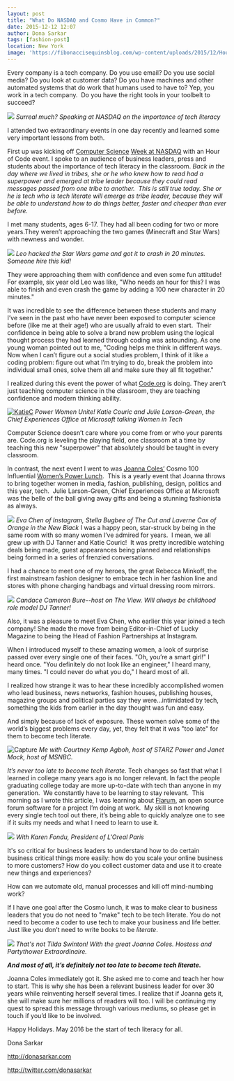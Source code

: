 ```yaml
---
layout: post
title: "What Do NASDAQ and Cosmo Have in Common?"
date: 2015-12-12 12:07
author: Dona Sarkar
tags: [fashion-post]
location: New York
image: 'https://fibonaccisequinsblog.com/wp-content/uploads/2015/12/HourOfCodeNasdaq.jpg'
---
```


Every company is a tech company. Do you use email? Do you use social media? Do you look at customer data? Do you have machines and other automated systems that do work that humans used to have to? Yep, you work in a tech company.  Do you have the right tools in your toolbelt to succeed?

[![](https://fibonaccisequinsblog.com/wp-content/uploads/2015/12/IMG_2428.jpg)](https://fibonaccisequinsblog.com/wp-content/uploads/2015/12/IMG_2428.jpg) *Surreal much? Speaking at NASDAQ on the importance of tech literacy*

I attended two extraordinary events in one day recently and learned some very important lessons from both.

First up was kicking off [Computer Science](https://blogs.microsoft.com/firehose/2015/12/08/enthusiasm-and-brain-power-engaged-microsoft-kicks-off-its-hour-of-code-activities/) [Week at NASDAQ](https://blogs.microsoft.com/firehose/2015/12/08/enthusiasm-and-brain-power-engaged-microsoft-kicks-off-its-hour-of-code-activities/) with an Hour of Code event. I spoke to an audience of business leaders, press and students about the importance of tech literacy in the classroom. *Back in the day where we lived in tribes, she or he who knew how to read had a superpower and emerged at tribe leader because they could read messages passed from one tribe to another.  This is still true today. She or he is tech who is tech literate will emerge as tribe leader, because they will be able to understand how to do things better, faster and cheaper than ever before.*

I met many students, ages 6-17. They had all been coding for two or more years.They weren’t approaching the two games (Minecraft and Star Wars) with newness and wonder.

[![](https://fibonaccisequinsblog.com/wp-content/uploads/2015/12/IMG_2439-e1449947421361-768x1024-1.jpg)](https://fibonaccisequinsblog.com/wp-content/uploads/2015/12/IMG_2439.jpg) *Leo hacked the Star Wars game and got it to crash in 20 minutes. Someone hire this kid!*

They were approaching them with confidence and even some fun attitude! For example, six year old Leo was like, "Who needs an hour for this? I was able to finish and even crash the game by adding a 100 new character in 20 minutes."

It was incredible to see the difference between these students and many I’ve seen in the past who have never been exposed to computer science before (like me at their age!) who are usually afraid to even start.  Their confidence in being able to solve a brand new problem using the logical thought process they had learned through coding was astounding. As one young woman pointed out to me, "Coding helps me think in different ways. Now when I can’t figure out a social studies problem, I think of it like a coding problem: figure out what I’m trying to do, break the problem into individual small ones, solve them all and make sure they all fit together."

I realized during this event the power of what [Code.org](https://code.org/) is doing. They aren’t just teaching computer science in the classroom, they are teaching confidence and modern thinking ability.

[![KatieC](https://fibonaccisequinsblog.com/wp-content/uploads/2015/12/KatieC-1024x576.jpg)](https://fibonaccisequinsblog.com/wp-content/uploads/2015/12/KatieC.jpg) *Power Women Unite! Katie Couric and Julie Larson-Green, the Chief Experiences Office at Microsoft talking Women in Tech*

Computer Science doesn’t care where you come from or who your parents are. Code.org is leveling the playing field, one classroom at a time by teaching this new "superpower" that absolutely should be taught in every classroom.

In contrast, the next event I went to was [Joanna Coles’](https://en.wikipedia.org/wiki/Joanna_Coles) Cosmo 100 Influential [Women’s Power Lunch](http://www.wsj.com/articles/the-fun-fearless-power-lunch-1449612072).  This is a yearly event that Joanna throws to bring together women in media, fashion, publishing, design, politics and this year, tech.  Julie Larson-Green, Chief Experiences Office at Microsoft was the belle of the ball giving away gifts and being a stunning fashionista as always.


![](https://fibonaccisequinsblog.com/wp-content/uploads/2015/12/01e5d2851422d5655bd3d1b244278582daeed61330-1024x768.jpg) *Eva Chen of Instagram, Stella Bugbee of The Cut and Laverne Cox of Orange in the New Black*
I was a happy peon, star-struck by being in the same room with so many women I’ve admired for years.  I mean, we all grew up with DJ Tanner and Katie Couric!  It was pretty incredible watching deals being made, guest appearances being planned and relationships being formed in a series of frenzied conversations.

I had a chance to meet one of my heroes, the great Rebecca Minkoff, the first mainstream fashion designer to embrace tech in her fashion line and stores with phone charging handbags and virtual dressing room mirrors.

[![](https://fibonaccisequinsblog.com/wp-content/uploads/2015/12/01e39045797316c199bb7956f32c51f77507615312-768x1024.jpg)](https://fibonaccisequinsblog.com/wp-content/uploads/2015/12/01e39045797316c199bb7956f32c51f77507615312.jpg) *Candace Cameron Bure--host on The View. Will always be childhood role model DJ Tanner!*

Also, it was a pleasure to meet Eva Chen, who earlier this year joined a tech company! She made the move from being Editor-in-Chief of Lucky Magazine to being the Head of Fashion Partnerships at Instagram.

When I introduced myself to these amazing women, a look of surprise passed over every single one of their faces. "Oh, you’re a smart girl!" I heard once. "You definitely do not look like an engineer," I heard many, many times. "I could never do what you do," I heard most of all.

I realized how strange it was to hear these incredibly accomplished women who lead business, news networks, fashion houses, publishing houses, magazine groups and political parties say they were...intimidated by tech, something the kids from earlier in the day thought was fun and easy.

And simply because of lack of exposure. These women solve some of the world’s biggest problems every day, yet, they felt that it was "too late" for them to become tech literate.

![Capture](https://fibonaccisequinsblog.com/wp-content/uploads/2015/12/Capture-1024x629.jpg) *Me with Courtney Kemp Agboh, host of STARZ Power and Janet Mock, host of MSNBC.* 

*It’s never too late to become tech literate.* Tech changes so fast that what I learned in college many years ago is no longer relevant. In fact the people graduating college today are more up-to-date with tech than anyone in my generation.  We constantly have to be learning to stay relevant.  This morning as I wrote this article, I was learning about [Flarum](http://flarum.org/docs/), an open source forum software for a project I’m doing at work.  My skill is not knowing every single tech tool out there, it’s being able to quickly analyze one to see if it suits my needs and what I need to learn to use it.

[![](https://fibonaccisequinsblog.com/wp-content/uploads/2015/12/0174aeb1f055530eeedcff0bca92de89467ff0ffd3-768x1024.jpg)](https://fibonaccisequinsblog.com/wp-content/uploads/2015/12/0174aeb1f055530eeedcff0bca92de89467ff0ffd3.jpg) *With Karen Fondu, President of L'Oreal Paris*

It's so critical for business leaders to understand how to do certain business critical things more easily: how do you scale your online business to more customers? How do you collect customer data and use it to create new things and experiences?

How can we automate old, manual processes and kill off mind-numbing work?

If I have one goal after the Cosmo lunch, it was to make clear to business leaders that you do not need to "make" tech to be tech literate. You do not need to become a coder to use tech to make your business and life better. Just like you don’t need to write books to be *literate*.

[![](https://fibonaccisequinsblog.com/wp-content/uploads/2015/12/0127057c2121dc1db288d65911e563548b6cc01fba-706x1024.jpg)](https://fibonaccisequinsblog.com/wp-content/uploads/2015/12/0127057c2121dc1db288d65911e563548b6cc01fba.jpg) *That's not Tilda Swinton! With the great Joanna Coles. Hostess and Partythower Extraordinaire.* 

***And most of all, it’s definitely not too late to become tech literate.***

Joanna Coles immediately got it. She asked me to come and teach her how to start. This is why she has been a relevant business leader for over 30 years while reinventing herself several times. I realize that if Joanna gets it, she will make sure her millions of readers will too. I will be continuing my quest to spread this message through various mediums, so please get in touch if you’d like to be involved.

Happy Holidays. May 2016 be the start of tech literacy for all.

Dona Sarkar

<http://donasarkar.com>

<http://twitter.com/donasarkar>
